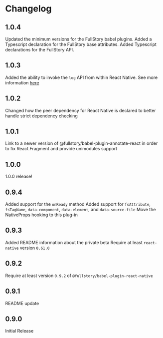 # Changelog

## 1.0.4
Updated the minimum versions for the FullStory babel plugins. Added a Typescript declaration for the FullStory base attributes. Added Typescript declarations for the FullStory API.

## 1.0.3

Added the ability to invoke the `log` API from within React Native. See more information [here](https://help.fullstory.com/hc/en-us/articles/360052419133-Getting-Started-with-FullStory-React-Native-Recording#01FM34C43RGW28NMC8PDWC7EZB)

## 1.0.2

Changed how the peer dependency for React Native is declared to better handle strict dependency checking

## 1.0.1

Link to a newer version of @fullstory/babel-plugin-annotate-react in order to fix React.Fragment and provide unimodules support 

## 1.0.0

1.0.0 release!

## 0.9.4

Added support for the `onReady` method
Added support for `fsAttribute`, `fsTagName`, `data-component`, `data-element`, and `data-source-file`
Move the NativeProps hooking to this plug-in

## 0.9.3

Added README information about the private beta
Require at least `react-native` version `0.61.0`

## 0.9.2

Require at least version `0.9.2` of `@fullstory/babel-plugin-react-native`

## 0.9.1

README update

## 0.9.0

Initial Release
